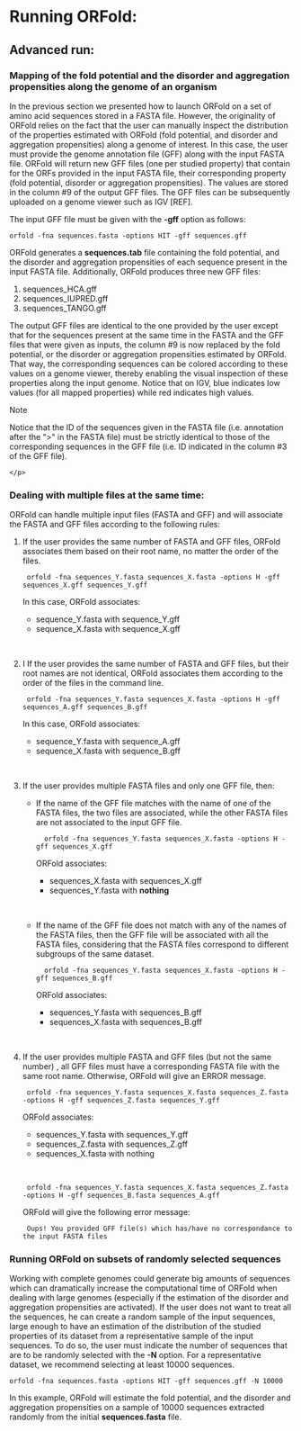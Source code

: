 # Running ORFold:

## Advanced run:

### Mapping of the fold potential and the disorder and aggregation propensities along the genome of an organism

In the previous section we presented how to launch ORFold on a set
of amino acid sequences stored in a FASTA file. However, 
the originality of ORFold relies on the fact that the user can manually 
inspect the distribution of the properties estimated with ORFold (fold potential,
and disorder and aggregation propensities) along a genome of interest. 
In this case, the user must provide the genome annotation file (GFF) along with 
the input FASTA file. ORFold will return new GFF files (one per studied property)
that contain for the ORFs provided in the input FASTA file, their corresponding 
property (fold potential, disorder or aggregation propensities). The 
values are stored in the column #9 of the output GFF files. The GFF files can be subsequently
uploaded on a genome viewer such as IGV [REF].

The input GFF file must be given with the **-gff** option as follows:

```{}
orfold -fna sequences.fasta -options HIT -gff sequences.gff 
```

ORFold generates a **sequences.tab** file containing the fold potential, and the 
disorder and aggregation propensities of each sequence present in the input FASTA file.
Additionally, ORFold produces three new GFF files:

 1. sequences_HCA.gff
 2. sequences_IUPRED.gff
 3. sequences_TANGO.gff

The output GFF files are identical to the one provided by the user except that for the sequences present
at the same time in the FASTA and the GFF files that were given as inputs, the column #9
is now replaced by the fold potential, or the disorder or aggregation propensities estimated by ORFold.
That way, the corresponding sequences can be colored according to these values on
a genome viewer, thereby enabling the visual inspection of these properties along
the input genome. Notice that on IGV, blue indicates low values (for all mapped properties) 
while red indicates high values. 

<div class="admonition note">
    <p class="first admonition-title">
        Note
    </p>
    <p class="last">

Notice that the ID 
of the sequences given in the FASTA file (i.e. annotation after the ">" in 
the FASTA file) must be strictly identical to those of the corresponding sequences 
in the GFF file (i.e. ID indicated in the column #3 of the GFF file).  
         
    </p>
</div>

### Dealing with multiple files at the same time:

ORFold can handle multiple input files (FASTA and GFF) and will associate 
the FASTA and GFF files according to the following rules:

1. If the user provides the same number of FASTA and GFF files, ORFold associates them 
   based on their root name, no matter the order of the files.

		orfold -fna sequences_Y.fasta sequences_X.fasta -options H -gff sequences_X.gff sequences_Y.gff
	
	In this case, ORFold associates:

	* sequence_Y.fasta with sequence_Y.gff
	* sequence_X.fasta with sequence_X.gff 
	
	&nbsp;
	

2. I If the user provides the same number of FASTA and GFF files,
   but their root names are not identical, ORFold associates them 
   according to the order of the files in the command line.

		orfold -fna sequences_Y.fasta sequences_X.fasta -options H -gff sequences_A.gff sequences_B.gff

	In this case, ORFold associates:

	* sequence_Y.fasta with sequence_A.gff
	* sequence_X.fasta with sequence_B.gff

	&nbsp;

3. If the user provides multiple FASTA files and only one GFF file, then:

	* If the name of the GFF file matches with the name of one of the FASTA files,
	  the two files are associated, while the other FASTA files are not associated
	  to the input GFF file.
		
			orfold -fna sequences_Y.fasta sequences_X.fasta -options H -gff sequences_X.gff

		ORFold associates:
	
		* sequences_X.fasta with sequences_X.gff
		* sequences_Y.fasta with **nothing**
		
		&nbsp;

	* If the name of the GFF file does not match with any of the names of 
	  the FASTA files, then the GFF file will be associated with all the FASTA
	  files, considering that the FASTA files correspond to different 
	  subgroups of the same dataset.
			
			orfold -fna sequences_Y.fasta sequences_X.fasta -options H -gff sequences_B.gff

		ORFold associates:

		* sequences_Y.fasta with sequences_B.gff
		* sequences_X.fasta with sequences_B.gff
		
		&nbsp;

4. If the user provides multiple FASTA and GFF files (but not the same number)
   , all GFF files must have a corresponding FASTA file with the same root name. 
   Otherwise, ORFold will give an ERROR message. 

		orfold -fna sequences_Y.fasta sequences_X.fasta sequences_Z.fasta -options H -gff sequences_Z.fasta sequences_Y.gff

	ORFold associates:

	* sequences_Y.fasta with sequences_Y.gff
	* sequences_Z.fasta with sequences_Z.gff
	* sequences_X.fasta with nothing
	
	&nbsp;

		orfold -fna sequences_Y.fasta sequences_X.fasta sequences_Z.fasta -options H -gff sequences_B.fasta sequences_A.gff

	ORFold will give the following error message:
		
		Oups! You provided GFF file(s) which has/have no correspondance to the input FASTA files

###  Running ORFold on subsets of randomly selected sequences 
Working with complete genomes could generate big amounts of sequences 
which can dramatically increase the computational time of ORFold when dealing with
large genomes (especially if the estimation of the disorder and aggregation propensities are
activated). If the user does not want to treat all 
the sequences, he can create a random sample of the input sequences, large enough
 to have an estimation of the distribution of the studied properties of its 
dataset from a representative sample of the input sequences. To do so, 
the user must indicate the number of sequences that are to be randomly selected
with the **-N** option. For a representative dataset, we recommend selecting at least
10000 sequences.

	orfold -fna sequences.fasta -options HIT -gff sequences.gff -N 10000

In this example, ORFold will estimate the fold potential, and the disorder and 
aggregation propensities on a sample of 10000 sequences extracted randomly 
from the initial **sequences.fasta** file.    



